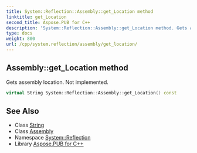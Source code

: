 ```yaml
---
title: System::Reflection::Assembly::get_Location method
linktitle: get_Location
second_title: Aspose.PUB for C++
description: 'System::Reflection::Assembly::get_Location method. Gets assembly location. Not implemented in C++.'
type: docs
weight: 800
url: /cpp/system.reflection/assembly/get_location/
---
```

## Assembly::get_Location method


Gets assembly location. Not implemented.

```cpp
virtual String System::Reflection::Assembly::get_Location() const
```

## See Also

* Class [String](../../../system/string/)
* Class [Assembly](../)
* Namespace [System::Reflection](../../)
* Library [Aspose.PUB for C++](../../../)

